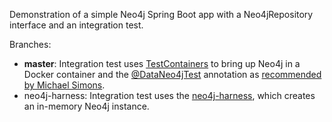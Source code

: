 Demonstration of a simple Neo4j Spring Boot app with a Neo4jRepository interface and an
integration test.

Branches:
* **master**: Integration test uses [TestContainers](https://www.testcontainers.org/modules/databases/neo4j/) 
to bring up Neo4j in a Docker container
and the [@DataNeo4jTest](https://github.com/spring-projects/spring-boot/blob/master/spring-boot-project/spring-boot-test-autoconfigure/src/main/java/org/springframework/boot/test/autoconfigure/data/neo4j/DataNeo4jTest.java) 
annotation as [recommended by Michael Simons](https://medium.com/neo4j/testing-your-neo4j-based-java-application-34bef487cc3c).
* neo4j-harness: Integration test uses the 
[neo4j-harness](https://neo4j.com/docs/developer-manual/3.4/extending-neo4j/procedures/#_writing_integration_tests), 
which creates an in-memory Neo4j instance.
